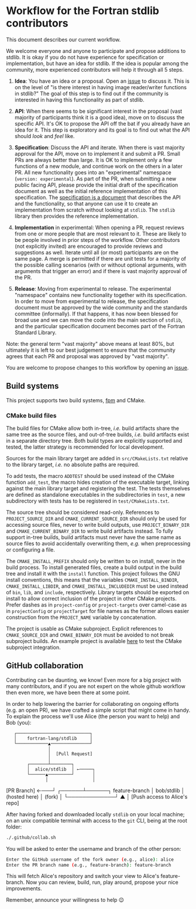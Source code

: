 # Workflow for the Fortran stdlib contributors

This document describes our current workflow.

We welcome everyone and anyone to participate and propose additions to stdlib.
It is okay if you do not have experience for specification or implementation,
but have an idea for stdlib. If the idea is popular among the community, more
experienced contributors will help it through all 5 steps.


1. **Idea**: You have an idea or a proposal. Open an
   [issue](https://github.com/fortran-lang/stdlib/issues) to discuss it. This
   is on the level of "is there interest in having image reader/writer
   functions in stdlib?" The goal of this step is to find out if the community
   is interested in having this functionality as part of stdlib.

2. **API**: When there seems to be significant interest in the proposal (vast
   majority of participants think it is a good idea), move on to discuss the
   specific API. It's OK to propose the API off the bat if you already have an
   idea for it. This step is exploratory and its goal is to find out what the
   API should *look* and *feel* like.

3. **Specification**: Discuss the API and iterate. When there is vast majority
   approval for the API, move on to implement it and submit a PR. Small PRs are
   always better than large.  It is OK to implement only a few functions of a
   new module, and continue work on the others in a later PR. All new
   functionality goes into an "experimental" namespace
   (`version: experimental`). As part of the PR, when submitting a new
   public facing API, please provide the initial draft of the specification
   document as well as the initial reference implementation of this
   specification.  The
   [specification is a document](https://stdlib.fortran-lang.org/page/specs/index.html)
   that describes the API and
   the functionality, so that anyone can use it to create an implementation
   from scratch without looking at `stdlib`. The `stdlib` library then provides
   the reference implementation.

4. **Implementation** in experimental: When opening a PR, request reviews from
   one or more people that are most relevant to it. These are likely to be
   people involved in prior steps of the workflow. Other contributors (not
   explicitly invited) are encouraged to provide reviews and suggestions as
   well. Iterate until all (or most) participants are on the same page.
   A merge is permitted if there are unit tests for a majority of the possible
   calling scenarios (with or without optional arguments, with arguments that
   trigger an error) and if there is vast majority approval of the PR.

5. **Release**: Moving from experimental to release. The experimental
   "namespace" contains new functionality together with its specification. In
   order to move from experimental to release, the specification document must
   be approved by the wide community and the standards committee (informally).
   If that happens, it has now been blessed for broad use and we can move the
   code into the main section of `stdlib`, and the particular specification
   document becomes part of the Fortran Standard Library.


Note: the general term "vast majority" above means at least 80%, but ultimately
it is left to our best judgement to ensure that the community agrees that each
PR and proposal was approved by "vast majority".

You are welcome to propose changes to this workflow by opening an
[issue](https://github.com/fortran-lang/stdlib/issues).


## Build systems

This project supports two build systems,
[fpm](https://github.com/fortran-lang/fpm) and CMake.

### CMake build files

The build files for CMake allow both in-tree, *i.e.* build artifacts share
the same tree as the source files, and out-of-tree builds, *i.e.* build artifacts
exist in a separate directory tree.
Both build types are explicitly supported and tested, the latter strategy
is recommended for local development.

Sources for the main library target are added in ``src/CMakeLists.txt``
relative to the library target, *i.e.* no absolute paths are required.

To add tests, the macro ``ADDTEST`` should be used instead of the CMake function
``add_test``, the macro hides creation of the executable target, linking against the 
main library target and registering the test.
The tests themselves are defined as standalone executables in the subdirectories
in ``test``, a new subdirectory with tests has to be registered in
``test/CMakeLists.txt``.

The source tree should be considered read-only. References to ``PROJECT_SOURCE_DIR``
and ``CMAKE_CURRENT_SOURCE_DIR`` should only be used for accessing source files,
never to write build outputs, use ``PROJECT_BINARY_DIR`` and ``CMAKE_CURRENT_BINARY_DIR``
to write build artifacts instead.
To fully support in-tree builds, build artifacts must never have the same name as
source files to avoid accidentally overwriting them, *e.g.* when preprocessing or
configuring a file.

The ``CMAKE_INSTALL_PREFIX`` should only be written to on install, never in the build
process. To install generated files, create a build output in the build tree and
install it with the ``install`` function.
This project follows the GNU install conventions, this means that the variables
``CMAKE_INSTALL_BINDIR``, ``CMAKE_INSTALL_LIBDIR``, and ``CMAKE_INSTALL_INCLUDEDIR``
must be used instead of ``bin``, ``lib``, and ``include``, respectively.
Library targets should be exported on install to allow correct inclusion of the
project in other CMake projects.
Prefer dashes as in ``project-config`` or ``project-targets`` over camel-case as in
``projectConfig`` or ``projectTarget`` for file names as the former allows easier
construction from the ``PROJECT_NAME`` variable by concatenation.

The project is usable as CMake subproject. Explicit references to
``CMAKE_SOURCE_DIR`` and ``CMAKE_BINARY_DIR`` must be avoided to not
break subproject builds.
An example project is available [here](https://github.com/fortran-lang/stdlib-cmake-example)
to test the CMake subproject integration.

## GitHub collaboration

Contributing can be daunting, we know! Even more for a big project with many contributors, and if you are not expert on the whole github workflow then even more, we have been there at some point.

In order to help lowering the barrier for collaborating on ongoing efforts (e.g. an open PR), we have crafted a simple script that might come in handy. To explain the process we'll use Alice (the person you want to help) and Bob (you):

       ┌────────────────────────────┐
       │    fortran-lang/stdlib     │
       └────────────▲───────────────┘
                    │
                    │  [Pull Request]
                    │
            ┌───────┴────────┐
            │  alice/stdlib  │ ←─────┐
            └──────▲─────────┘       │
                   │                 │
   [PR Branch] ←───┘          ┌──────┴──────┐
   feature-branch             │  bob/stdlib │
   (hosted here)              │    (fork)   │
                              └─────────────┘
                                     ▲
                                     │
                       [Push access to Alice's repo]

After having forked and downloaded locally `stdlib` on your local machine; on an unix compatible terminal with access to the `git` CLI, being at the root folder: 
```sh
./.github/collab.sh
```
You will be asked to enter the username and branch of the other person:
```bash
Enter the GitHub username of the fork owner (e.g., alice): alice
Enter the PR branch name (e.g., feature-branch): feature-branch
```
This will fetch Alice's repository and switch your view to Alice's feature-branch. Now you can review, build, run, play around, propose your nice improvements.

Remember, announce your willingness to help 😉
